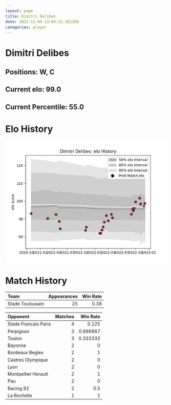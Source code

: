 ```yaml
---  
layout: page  
title: Dimitri Delibes  
date: 2022-12-09 13:04:25.362399  
categories: player  
---
```

# Dimitri Delibes

## Positions: W, C

## Current elo: 99.0

## Current Percentile: 55.0

# Elo History


![elo history](history_DimitriDelibes.png)
# Match History


| Team             |   Appearances |   Win Rate |
|:-----------------|--------------:|-----------:|
| Stade Toulousain |            25 |       0.38 |

| Opponent             |   Matches |   Win Rate |
|:---------------------|----------:|-----------:|
| Stade Francais Paris |         4 |   0.125    |
| Perpignan            |         3 |   0.666667 |
| Toulon               |         3 |   0.333333 |
| Bayonne              |         2 |   0        |
| Bordeaux Begles      |         2 |   1        |
| Castres Olympique    |         2 |   0        |
| Lyon                 |         2 |   0        |
| Montpellier Herault  |         2 |   1        |
| Pau                  |         2 |   0        |
| Racing 92            |         2 |   0.5      |
| La Rochelle          |         1 |   1        |